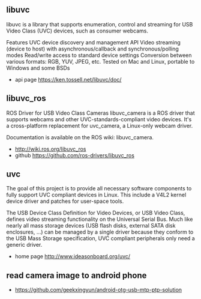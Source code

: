 ## libuvc
libuvc is a library that supports enumeration, control and streaming for USB Video Class (UVC) devices, such as consumer webcams.

Features
UVC device discovery and management API
Video streaming (device to host) with asynchronous/callback and synchronous/polling modes
Read/write access to standard device settings
Conversion between various formats: RGB, YUV, JPEG, etc.
Tested on Mac and Linux, portable to Windows and some BSDs
- api page <https://ken.tossell.net/libuvc/doc/>

## libuvc_ros
ROS Driver for USB Video Class Cameras
libuvc_camera is a ROS driver that supports webcams and other UVC-standards-compliant video devices. It's a cross-platform replacement for uvc_camera, a Linux-only webcam driver.

Documentation is available on the ROS wiki: libuvc_camera.
- <http://wiki.ros.org/libuvc_ros>
- github <https://github.com/ros-drivers/libuvc_ros>

## uvc
The goal of this project is to provide all necessary software components to fully support UVC compliant devices in Linux. This include a V4L2 kernel device driver and patches for user-space tools.

The USB Device Class Definition for Video Devices, or USB Video Class, defines video streaming functionality on the Universal Serial Bus. Much like nearly all mass storage devices (USB flash disks, external SATA disk enclosures, ...) can be managed by a single driver because they conform to the USB Mass Storage specification, UVC compliant peripherals only need a generic driver.
- home page <http://www.ideasonboard.org/uvc/>

## read camera image to android phone
- https://github.com/geekxingyun/android-otg-usb-mtp-ptp-solution
